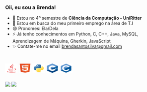 ### Oii, eu sou a Brenda!

- 🌱 Estou no 4º semestre de **Ciência da Computação - UniRitter**
- 👯 Estou em busca do meu primeiro emprego na área de T.I
- 😄 Pronomes: Ela/Dela
- ⚡ Já tenho conhecimentos em Python, C, C++, Java, MySQL, Aprendizagem de Máquina, Gherkin, JavaScript
- ✨ Contate-me no email brendasantosilva@gmail.com
##
<div style="display: inline_block"><br>
  <img align="center" alt="Rafa-J" height="30" width="40" src="https://raw.githubusercontent.com/devicons/devicon/master/icons/java/java-plain.svg">
  <img align="center" alt="Rafa-HTML" height="30" width="40" src="https://raw.githubusercontent.com/devicons/devicon/master/icons/html5/html5-original.svg">
  <img align="center" alt="Rafa-Python" height="30" width="40" src="https://raw.githubusercontent.com/devicons/devicon/master/icons/python/python-original.svg">
  <img align="center" alt="Rafa-Cpluplus" height="30" width="40" src="https://raw.githubusercontent.com/devicons/devicon/master/icons/cplusplus/cplusplus-original.svg">
  <img align="center" alt="Rafa-C" height="30" width="40" src="https://raw.githubusercontent.com/devicons/devicon/master/icons/c/c-original.svg">
   
   
</div>

##

<div> 
  
<a href="https://instagram.com/brendasxnts/" target="_blank"><img src="https://img.shields.io/badge/-Instagram-%23E4405F?style=for-the-badge&logo=instagram&logoColor=white" target="_blank"></a>
  <a href="https://www.linkedin.com/in/brenda-santos-92044a1ab" target="_blank"><img src="https://img.shields.io/badge/-LinkedIn-%230077B5?style=for-the-badge&logo=linkedin&logoColor=white" target="_blank"></a> 
  
</div>


